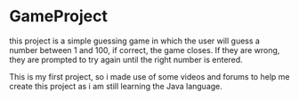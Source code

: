 # GameProject

this project is a simple guessing game in which the user will guess a number between 1 and 100, if correct, the game closes. 
If they are wrong, they are prompted to try again until the right number is entered.

This is my first project, so i made use of some videos and forums to help me create this project as i am still learning the Java language.

